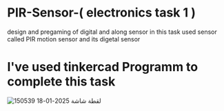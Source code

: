 # PIR-Sensor-( electronics task 1 )

design and pregaming of  digital and along sensor
in this task used sensor called PIR motion sensor and its digetal sensor 

# I've used tinkercad Programm to complete this task


![لقطة شاشة 2025-01-18 150539](https://github.com/user-attachments/assets/28a0f570-6690-4c16-9dab-40fba7ebea61)





